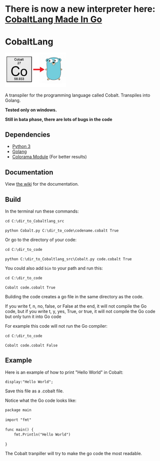 # There is now a new interpreter here: [CobaltLang Made In Go]()
# CobaltLang

<img src="https://raw.githubusercontent.com/MonliH/CobaltLang/master/logo/Main_logo.png" width="200" height="112.5" />

A transpiler for the programming language called Cobalt. Transpiles into Golang.

**Tested only on windows.**

**Still in bata phase, there are lots of bugs in the code**

## Dependencies
* [Python 3](https://www.python.org/)
* [Golang](https://golang.org/)
* [Colorama Module](https://pypi.python.org/pypi/colorama) (For better results)

## Documentation
View [the wiki](https://github.com/MonliH/CobaltLang/wiki) for the documentation.

## Build
In the terminal run these commands:

`cd C:\dir_to_Cobaltlang_src`

`python Cobalt.py C:\dir_to_code\codename.cobalt True`

Or go to the directory of your code:

`cd C:\dir_to_code`

`python C:\dir_to_Cobaltlang_src\Cobalt.py code.cobalt True`

You could also add `bin` to your path and run this:

`cd C:\dir_to_code`

`Cobalt code.cobalt True`

Building the code creates a go file in the same directory as the code.

If you write f, n, no, false, or False at the end, it will not compile the Go code, but if you write t, y, yes, True, or true, it will not
compile the Go code but only turn it into Go code

For example this code will not run the Go compiler:

`cd C:\dir_to_code`

`Cobalt code.cobalt False`

## Example
Here is an example of how to print "Hello World" in Cobalt:

~~~
display:"Hello World";
~~~

Save this file as a .cobalt file.

Notice what the Go code looks like:

~~~
package main

import "fmt"

func main() {
	fmt.Println("Hello World")

}
~~~

The Cobalt tranpiller will try to make the go code the most readable.
